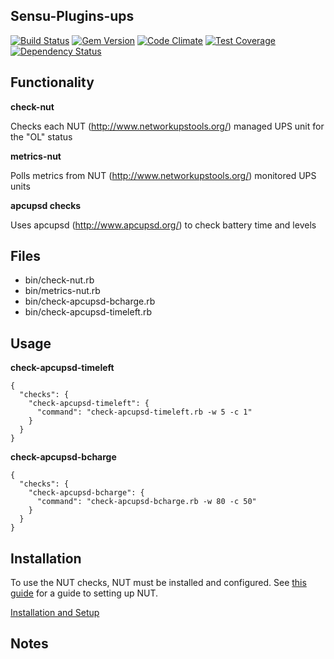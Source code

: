 ## Sensu-Plugins-ups
[![Build Status](https://travis-ci.org/sensu-plugins/sensu-plugins-ups.svg?branch=master)](https://travis-ci.org/sensu-plugins/sensu-plugins-ups)
[![Gem Version](https://badge.fury.io/rb/sensu-plugins-ups.svg)](http://badge.fury.io/rb/sensu-plugins-ups)
[![Code Climate](https://codeclimate.com/github/sensu-plugins/sensu-plugins-ups/badges/gpa.svg)](https://codeclimate.com/github/sensu-plugins/sensu-plugins-ups)
[![Test Coverage](https://codeclimate.com/github/sensu-plugins/sensu-plugins-ups/badges/coverage.svg)](https://codeclimate.com/github/sensu-plugins/sensu-plugins-ups)
[![Dependency Status](https://gemnasium.com/sensu-plugins/sensu-plugins-ups.svg)](https://gemnasium.com/sensu-plugins/sensu-plugins-ups)

## Functionality

**check-nut**

Checks each NUT (http://www.networkupstools.org/) managed UPS unit for the "OL" status

**metrics-nut**

Polls metrics from NUT (http://www.networkupstools.org/) monitored UPS units

 **apcupsd checks**

 Uses apcupsd (http://www.apcupsd.org/) to check battery time and levels

## Files
 * bin/check-nut.rb
 * bin/metrics-nut.rb
 * bin/check-apcupsd-bcharge.rb
 * bin/check-apcupsd-timeleft.rb

## Usage

**check-apcupsd-timeleft**
```
{
  "checks": {
    "check-apcupsd-timeleft": {
      "command": "check-apcupsd-timeleft.rb -w 5 -c 1"
    }
  }
}
```

**check-apcupsd-bcharge**
```
{
  "checks": {
    "check-apcupsd-bcharge": {
      "command": "check-apcupsd-bcharge.rb -w 80 -c 50"
    }
  }
}
```


## Installation

To use the NUT checks, NUT must be installed and configured. See [this guide](http://bernaerts.dyndns.org/linux/75-debian/335-debian-wheezy-install-monitor-eaton-ups) for a guide to setting up NUT.

[Installation and Setup](http://sensu-plugins.io/docs/installation_instructions.html)

## Notes
